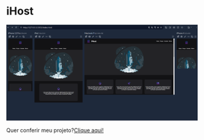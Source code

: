 # iHost

<img src="assets/projeto-ihost.png">

<p>Quer conferir meu projeto?<a href="https://davicotting.github.io/iHost/">Clique aqui!</a></p>
